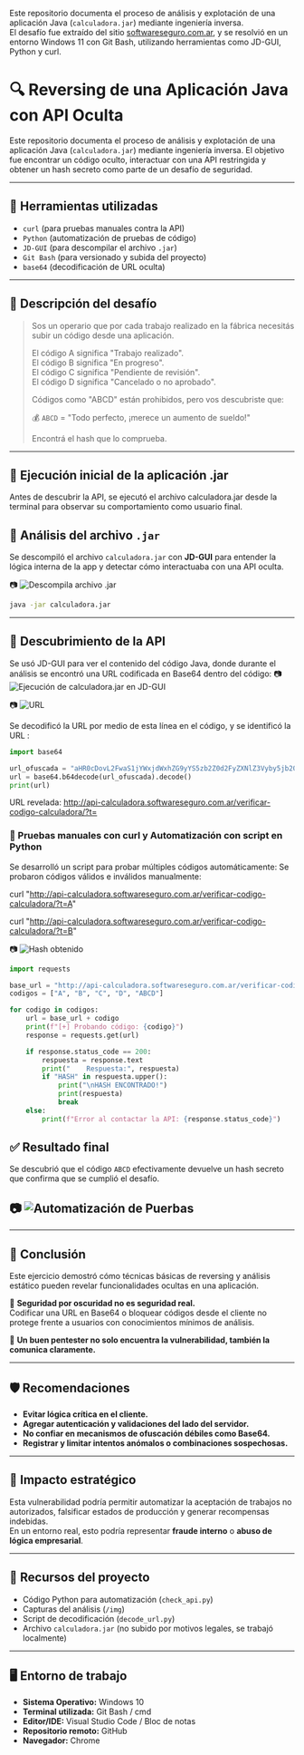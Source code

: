 Este repositorio documenta el proceso de análisis y explotación de una aplicación Java (`calculadora.jar`) mediante ingeniería inversa.  
El desafío fue extraído del sitio [softwareseguro.com.ar](https://softwareseguro.com.ar), y se resolvió en un entorno Windows 11 con Git Bash, utilizando herramientas como JD-GUI, Python y curl.




# 🔍 Reversing de una Aplicación Java con API Oculta

Este repositorio documenta el proceso de análisis y explotación de una aplicación Java (`calculadora.jar`) mediante ingeniería inversa.
El objetivo fue encontrar un código oculto, interactuar con una API restringida y obtener un hash secreto como parte de un desafío de seguridad.

---

## 🧰 Herramientas utilizadas

- `curl` (para pruebas manuales contra la API)
- `Python` (automatización de pruebas de código)
- `JD-GUI` (para descompilar el archivo `.jar`)
- `Git Bash` (para versionado y subida del proyecto)
- `base64` (decodificación de URL oculta)

---

## 🧩 Descripción del desafío

> Sos un operario que por cada trabajo realizado en la fábrica necesitás subir un código desde una aplicación.  
>  
> El código A significa "Trabajo realizado".  
> El código B significa "En progreso".  
> El código C significa "Pendiente de revisión".  
> El código D significa "Cancelado o no aprobado".  
>
> Códigos como "ABCD" están prohibidos, pero vos descubriste que:
>
> 💰 `ABCD` = "Todo perfecto, ¡merece un aumento de sueldo!"
>
> Encontrá el hash que lo comprueba.

---
## 🚀 Ejecución inicial de la aplicación .jar
Antes de descubrir la API, se ejecutó el archivo calculadora.jar desde la terminal para observar su comportamiento como usuario final.


## 🧪 Análisis del archivo `.jar`

Se descompiló el archivo `calculadora.jar` con **JD-GUI** para entender la lógica interna de la app y 
detectar cómo interactuaba con una API oculta.

📷 ![Descompila archivo .jar](img/appjava.png)

```bash
java -jar calculadora.jar
```
---

## 🔐 Descubrimiento de la API
Se usó JD-GUI para ver el contenido del código Java, donde durante el análisis se encontró una URL 
codificada en Base64 dentro del código:
📷 ![Ejecución de calculadora.jar en JD-GUI](img/DecodCalc.png)

📷 ![URL](img/cod64.png)

Se decodificó la URL por medio de esta línea en el código, y se identificó la URL :
```python
import base64

url_ofuscada = "aHR0cDovL2FwaS1jYWxjdWxhZG9yYS5zb2Z0d2FyZXNlZ3Vyby5jb20uYXIvdmVyaWZpY2FyLWNvZGlnby1jYWxjdWxhZG9yYS8/dD0="
url = base64.b64decode(url_ofuscada).decode()
print(url)
``` 

 URL revelada:
http://api-calculadora.softwareseguro.com.ar/verificar-codigo-calculadora/?t=


### 🧪 Pruebas manuales con curl y Automatización con script en Python
Se desarrolló un script para probar múltiples códigos automáticamente:
Se probaron códigos válidos e inválidos manualmente:

curl "http://api-calculadora.softwareseguro.com.ar/verificar-codigo-calculadora/?t=A"

curl "http://api-calculadora.softwareseguro.com.ar/verificar-codigo-calculadora/?t=B"

📷 ![Hash obtenido](img/hash.png)

```python
import requests

base_url = "http://api-calculadora.softwareseguro.com.ar/verificar-codigo-calculadora/?t="
codigos = ["A", "B", "C", "D", "ABCD"]

for codigo in codigos:
    url = base_url + codigo
    print(f"[+] Probando código: {codigo}")
    response = requests.get(url)

    if response.status_code == 200:
        respuesta = response.text
        print("    Respuesta:", respuesta)
        if "HASH" in respuesta.upper():
            print("\nHASH ENCONTRADO!")
            print(respuesta)
            break
    else:
        print(f"Error al contactar la API: {response.status_code}")

``` 

## ✅ Resultado final

Se descubrió que el código `ABCD` efectivamente devuelve un hash secreto que confirma que se cumplió el desafío.

## 📷 ![Automatización de Puerbas](img/automatizacionCalc.png)
---

## 📌 Conclusión

Este ejercicio demostró cómo técnicas básicas de reversing y análisis estático pueden revelar 
funcionalidades ocultas en una aplicación.  

🔐 **Seguridad por oscuridad no es seguridad real.**  
Codificar una URL en Base64 o bloquear códigos desde el cliente no protege frente a usuarios con 
conocimientos mínimos de análisis.

🧠 **Un buen pentester no solo encuentra la vulnerabilidad, también la comunica claramente.**

---

## 🛡️ Recomendaciones

- **Evitar lógica crítica en el cliente.**
- **Agregar autenticación y validaciones del lado del servidor.**
- **No confiar en mecanismos de ofuscación débiles como Base64.**
- **Registrar y limitar intentos anómalos o combinaciones sospechosas.**

---

## 🎯 Impacto estratégico

Esta vulnerabilidad podría permitir automatizar la aceptación de trabajos no autorizados, falsificar 
estados de producción y generar recompensas indebidas.  
En un entorno real, esto podría representar **fraude interno** o **abuso de lógica empresarial**.

---

## 📎 Recursos del proyecto

- Código Python para automatización (`check_api.py`)
- Capturas del análisis (`/img`)
- Script de decodificación (`decode_url.py`)
- Archivo `calculadora.jar` (no subido por motivos legales, se trabajó localmente)


---

## 🖥️ Entorno de trabajo

- **Sistema Operativo:** Windows 10
- **Terminal utilizada:** Git Bash / cmd
- **Editor/IDE:** Visual Studio Code / Bloc de notas
- **Repositorio remoto:** GitHub
- **Navegador:** Chrome 
